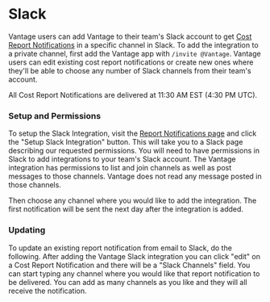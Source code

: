 # Slack

Vantage users can add Vantage to their team's Slack account to get [Cost Report Notifications](/reports/) in a specific channel in Slack. To add the integration to a private channel, first add the Vantage app with `/invite @Vantage`. Vantage users can edit existing cost report notifications or create new ones where they'll be able to choose any number of Slack channels from their team's account.

All Cost Report Notifications are delivered at 11:30 AM EST (4:30 PM UTC).

### Setup and Permissions
To setup the Slack Integration, visit the [Report Notifications page](https://console.vantage.sh/report_notifications) and click the "Setup Slack Integration" button. This will take you to a Slack page describing our requested permissions. You will need to have permissions in Slack to add integrations to your team's Slack account. The Vantage integration has permissions to list and join channels as well as post messages to those channels. Vantage does not read any message posted in those channels.

Then choose any channel where you would like to add the integration. The first notification will be sent the next day after the integration is added.


### Updating
To update an existing report notification from email to Slack, do the following. After adding the Vantage Slack integration you can click "edit" on a Cost Report Notification and there will be a "Slack Channels" field. You can start typing any channel where you would like that report notification to be delivered. You can add as many channels as you like and they will all receive the notification.
